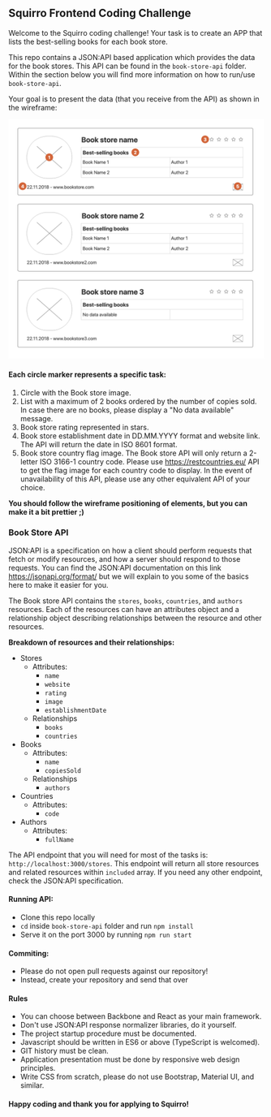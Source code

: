 ## Squirro Frontend Coding Challenge

Welcome to the Squirro coding challenge! Your task is to create an APP that lists the best-selling books for each book store. 

This repo contains a JSON:API based application which provides the data for the book stores. This API can be found in the `book-store-api` folder. Within the section below you will find more information on how to run/use `book-store-api`.

Your goal is to present the data (that you receive from the API) as shown in the wireframe:

![Screenshot](wireframe.png)



#### Each circle marker represents a specific task:
1. Circle with the Book store image.
2. List with a maximum of 2 books ordered by the number of copies sold. In case there are no books, please display a "No data available" message.
3. Book store rating represented in stars.
4. Book store establishment date in DD.MM.YYYY format and website link. The API will return the date in ISO 8601 format.
5. Book store country flag image. The Book store API will only return a 2-letter ISO 3166-1 country code. Please use https://restcountries.eu/ API to get the flag image for each country code to display. In the event of unavailability of this API, please use any other equivalent API of your choice.

**You should follow the wireframe positioning of elements, but you can make it a bit prettier ;)**

### Book Store API

JSON:API is a specification on how a client should perform requests that fetch or modify resources, and how a server should respond to those requests.
You can find the JSON:API documentation on this link https://jsonapi.org/format/ but we will explain to you some of the basics here to make it easier for you. 

The Book store API contains the `stores`, `books`, `countries`, and `authors` resources. Each of the resources can have an attributes object and a relationship object describing relationships between the resource and other resources.

**Breakdown of resources and their relationships:** 

- Stores
    - Attributes:
        - `name`
        - `website`
        - `rating`
        - `image`
        - `establishmentDate`
    - Relationships
        - `books`
        - `countries`
- Books
    - Attributes:
        - `name`
        - `copiesSold`
    - Relationships
        - `authors`
- Countries
    - Attributes:
        - `code`
- Authors
    - Attributes:
        - `fullName`
        
The API endpoint that you will need for most of the tasks is: `http://localhost:3000/stores`. This endpoint will return all store resources and related resources within `included` array.
If you need any other endpoint, check the JSON:API specification. 

#### Running API:
- Clone this repo locally
- `cd` inside `book-store-api` folder and run `npm install`
- Serve it on the port 3000 by running `npm run start`

#### Commiting:
- Please do not open pull requests against our repository!
- Instead, create your repository and send that over

#### Rules
- You can choose between Backbone and React as your main framework.
- Don't use JSON:API response normalizer libraries, do it yourself.
- The project startup procedure must be documented.
- Javascript should be written in ES6 or above (TypeScript is welcomed).
- GIT history must be clean.
- Application presentation must be done by responsive web design principles.
- Write CSS from scratch, please do not use Bootstrap, Material UI, and similar.

#### Happy coding and thank you for applying to Squirro!

                





